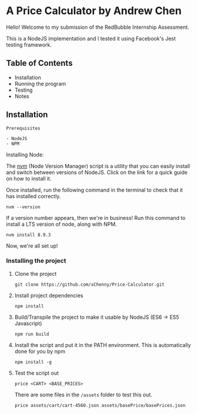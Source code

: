 # A Price Calculator by Andrew Chen

Hello! Welcome to my submission of the RedBubble Internship Assessment. 

This is a NodeJS implementation and I tested it using Facebook's Jest testing framework.

## Table of Contents

- Installation
- Running the program
- Testing
- Notes

## Installation

    Prerequisites

    - NodeJS
    - NPM

Installing Node:

The [nvm](https://github.com/creationix/nvm) (Node Version Manager) script is a utility that you can easily install and switch between versions of NodeJS. Click on the link for a quick guide on how to install it.

Once installed, run the following command in the terminal to check that it has installed correctly.

`nvm --version`

If a version number appears, then we're in business! Run this command to install a LTS version of node, along with NPM.

`nvm install 8.9.3`

Now, we're all set up!

### Installing the project

1. Clone the project

    `git clone https://github.com/xChenny/Price-Calculator.git`

2. Install project dependencies

    `npm install`

3. Build/Transpile the project to make it usable by NodeJS (ES6 -> ES5 Javascript)

    `npm run build`

4. Install the script and put it in the PATH environment. This is automatically done for you by npm

    `npm install -g`

5. Test the script out

    `price <CART> <BASE_PRICES>`

    There are some files in the `/assets` folder to test this out.

    `price assets/cart/cart-4560.json assets/basePrice/basePrices.json`